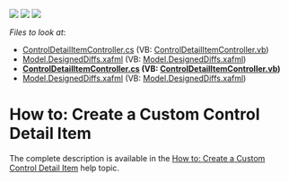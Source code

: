 <!-- default badges list -->
![](https://img.shields.io/endpoint?url=https://codecentral.devexpress.com/api/v1/VersionRange/128588588/14.2.3%2B)
[![](https://img.shields.io/badge/Open_in_DevExpress_Support_Center-FF7200?style=flat-square&logo=DevExpress&logoColor=white)](https://supportcenter.devexpress.com/ticket/details/T137193)
[![](https://img.shields.io/badge/📖_How_to_use_DevExpress_Examples-e9f6fc?style=flat-square)](https://docs.devexpress.com/GeneralInformation/403183)
<!-- default badges end -->
<!-- default file list -->
*Files to look at*:

* [ControlDetailItemController.cs](./CS/MySolution.Module.Web/Controllers/ControlDetailItemController.cs) (VB: [ControlDetailItemController.vb](./VB/MySolution.Module.Web/Controllers/ControlDetailItemController.vb))
* [Model.DesignedDiffs.xafml](./CS/MySolution.Module.Web/Model.DesignedDiffs.xafml) (VB: [Model.DesignedDiffs.xafml](./VB/MySolution.Module.Web/Model.DesignedDiffs.xafml))
* **[ControlDetailItemController.cs](./CS/MySolution.Module.Win/Controllers/ControlDetailItemController.cs) (VB: [ControlDetailItemController.vb](./VB/MySolution.Module.Win/Controllers/ControlDetailItemController.vb))**
* [Model.DesignedDiffs.xafml](./CS/MySolution.Module.Win/Model.DesignedDiffs.xafml) (VB: [Model.DesignedDiffs.xafml](./VB/MySolution.Module.Win/Model.DesignedDiffs.xafml))
<!-- default file list end -->
# How to: Create a Custom Control Detail Item


The complete description is available in the <a href="https://documentation.devexpress.com/#Xaf/CustomDocument3652">How to: Create a Custom Control Detail Item</a> help topic.

<br/>


